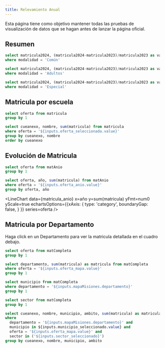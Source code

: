 ```yaml
---
title: Relevamiento Anual
---
```


Esta página tiene como objetivo mantener todas las pruebas de visualización de datos que se hagan antes de lanzar la página oficial.

## Resumen

```sql matricula_comun
select matricula2024, (matricula2024-matricula2023)/matricula2023 as variacion from matModalidad
where modalidad = 'Común'
```

```sql matricula_adultos
select matricula2024, (matricula2024-matricula2023)/matricula2023 as variacion from matModalidad
where modalidad = 'Adultos'
```

```sql matricula_especial
select matricula2024, (matricula2024-matricula2023)/matricula2023 as variacion from matModalidad
where modalidad = 'Especial'
```

<BigValue 
  data={matricula_comun}
  title="Matricula Común" 
  value=matricula2024
  comparison=variacion
  comparisonFmt=pct1
  comparisonTitle="con respecto a 2023"
/>

<BigValue 
  data={matricula_adultos}
  title="Matricula Adultos" 
  value=matricula2024
  fmt=num0
  comparison=variacion
  comparisonFmt=pct1
  comparisonTitle="con respecto a 2023"
/>

<BigValue 
  data={matricula_especial}
  title="Matricula Especial" 
  value=matricula2024
  comparison=variacion
  comparisonFmt=pct1
  comparisonTitle="con respecto a 2023"
/>

## Matricula por escuela

```sql solo_ofertas
select oferta from matricula
group by 1
```

<Dropdown
  name=oferta_seleccionada
  data={solo_ofertas}
  value=oferta
  title="Seleccione una Oferta"
  defaultValue="Común - Primaria de 7 años "
/>

```sql matricula_completa
select cueanexo, nombre, sum(matricula) from matricula
where oferta = '${inputs.oferta_seleccionada.value}'
group by cueanexo, nombre
order by cueanexo
```

<DataTable data={matricula_completa} search=true totalRow=true rowShading=true>
  <Column id="cueanexo" fmt=id totalAgg="Total Oferta" align=left/>
  <Column id="nombre" align=left/>
  <Column id="sum(matricula)" title="Matricula Total" align=right/>  
</DataTable>

## Evolución de Matricula

```sql ofertas_anio
select oferta from matAnio
group by 1
```

<Dropdown
  name=oferta_anio
  data={ofertas_anio}
  value=oferta
  title="Seleccione una Oferta"
  defaultValue="Común - Primaria de 7 años "
/>

```sql matricula_anio
select oferta, año, sum(matricula) from matAnio
where oferta = '${inputs.oferta_anio.value}'
group by oferta, año
```

<LineChart 
  data={matricula_anio}
  x=año
  y=sum(matricula)
  yFmt=num0
  yScale=true
  echartsOptions={{xAxis: {
      type: 'category',
      boundaryGap: false,
    }
  }}
  series=oferta
/>

## Matricula por Departamento

Haga click en un Departamento para ver la matricula detallada en el cuadro debajo.

```sql ofertas_mapa
select oferta from matCompleta
group by 1
```

<Dropdown
  name=oferta_mapa
  data={ofertas_mapa}
  value=oferta
  title="Seleccione una Oferta"
  defaultValue="Común - Primaria de 7 años "
/>

```sql matricula_departamento
select departamento, sum(matricula) as matricula from matCompleta
where oferta = '${inputs.oferta_mapa.value}'
group by 1
```

<AreaMap 
  data={matricula_departamento} 
  areaCol=departamento
  geoJsonUrl=https://raw.githubusercontent.com/mgaitan/departamentos_argentina/refs/heads/master/departamentos-misiones.json
  geoId=departamento
  value=matricula
  borderWidth=2
  height=600
  name=mapaMisiones
/>

```sql municipios
select municipio from matCompleta
where departamento = '${inputs.mapaMisiones.departamento}'
group by 1
```

<Dropdown
  name=municipio_seleccionado
  data={municipios}
  value=municipio
  multiple=true
  title="Seleccione Municipios"
/>

```sql sectores
select sector from matCompleta
group by 1
```

<ButtonGroup data={sectores} name=sector_seleccionado value=sector display=buttons title="Seleccione un Sector" defaultValue="Estatal">
  <ButtonGroupItem valueLabel="Ambos" value="Estatal','Privado"/>
</ButtonGroup>

```sql departamento_seleccionado
select cueanexo, nombre, municipio, ambito, sum(matricula) as matricula from matCompleta
where 
  departamento = '${inputs.mapaMisiones.departamento}' and 
  municipio in ${inputs.municipio_seleccionado.value} and
  oferta = '${inputs.oferta_mapa.value}' and
  sector in ('${inputs.sector_seleccionado}')
group by cueanexo, nombre, municipio, ambito
```

<DataTable data={departamento_seleccionado} search=true totalRow=true rowShading=true emptyMessage="No hay datos para mostrar">
  <Column id="cueanexo" fmt=id totalAgg="Total Escuelas" align=left/>
  <Column id="nombre" align=left/>
  <Column id="municipio" align=left/>
  <Column id="ambito" align=left/>
  <Column id="matricula" title="Matricula" align=right/>  
</DataTable>